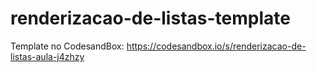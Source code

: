 # renderizacao-de-listas-template

Template no CodesandBox: https://codesandbox.io/s/renderizacao-de-listas-aula-j4zhzy
